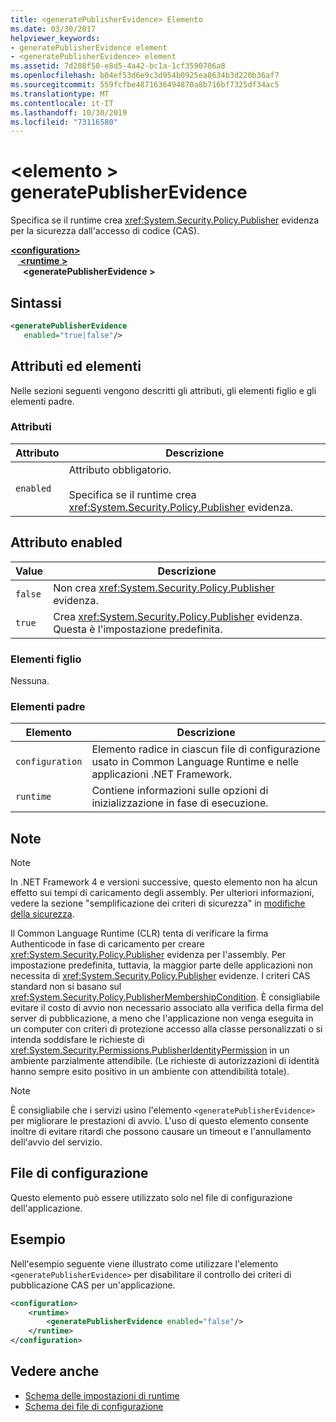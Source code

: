 ```yaml
---
title: <generatePublisherEvidence> Elemento
ms.date: 03/30/2017
helpviewer_keywords:
- generatePublisherEvidence element
- <generatePublisherEvidence> element
ms.assetid: 7d208f50-e8d5-4a42-bc1a-1cf3590706a8
ms.openlocfilehash: b04ef53d6e9c3d954b0925ea8634b3d220b36af7
ms.sourcegitcommit: 559fcfbe4871636494870a8b716bf7325df34ac5
ms.translationtype: MT
ms.contentlocale: it-IT
ms.lasthandoff: 10/30/2019
ms.locfileid: "73116580"
---
```

# <a name="generatepublisherevidence-element"></a>\<elemento > generatePublisherEvidence
Specifica se il runtime crea <xref:System.Security.Policy.Publisher> evidenza per la sicurezza dall'accesso di codice (CAS).  
  
[ **\<configuration>** ](../configuration-element.md)\
&nbsp; &nbsp;[ **\<runtime >** ](runtime-element.md) \
&nbsp;&nbsp;&nbsp;&nbsp; **\<generatePublisherEvidence >**  
  
## <a name="syntax"></a>Sintassi  
  
```xml  
<generatePublisherEvidence    
   enabled="true|false"/>  
```  
  
## <a name="attributes-and-elements"></a>Attributi ed elementi  
 Nelle sezioni seguenti vengono descritti gli attributi, gli elementi figlio e gli elementi padre.  
  
### <a name="attributes"></a>Attributi  
  
|Attributo|Descrizione|  
|---------------|-----------------|  
|`enabled`|Attributo obbligatorio.<br /><br /> Specifica se il runtime crea <xref:System.Security.Policy.Publisher> evidenza.|  
  
## <a name="enabled-attribute"></a>Attributo enabled  
  
|Value|Descrizione|  
|-----------|-----------------|  
|`false`|Non crea <xref:System.Security.Policy.Publisher> evidenza.|  
|`true`|Crea <xref:System.Security.Policy.Publisher> evidenza. Questa è l'impostazione predefinita.|  
  
### <a name="child-elements"></a>Elementi figlio  
 Nessuna.  
  
### <a name="parent-elements"></a>Elementi padre  
  
|Elemento|Descrizione|  
|-------------|-----------------|  
|`configuration`|Elemento radice in ciascun file di configurazione usato in Common Language Runtime e nelle applicazioni .NET Framework.|  
|`runtime`|Contiene informazioni sulle opzioni di inizializzazione in fase di esecuzione.|  
  
## <a name="remarks"></a>Note  
  
> [!NOTE]
> In .NET Framework 4 e versioni successive, questo elemento non ha alcun effetto sui tempi di caricamento degli assembly. Per ulteriori informazioni, vedere la sezione "semplificazione dei criteri di sicurezza" in [modifiche della sicurezza](../../../security/security-changes.md).  
  
 Il Common Language Runtime (CLR) tenta di verificare la firma Authenticode in fase di caricamento per creare <xref:System.Security.Policy.Publisher> evidenza per l'assembly. Per impostazione predefinita, tuttavia, la maggior parte delle applicazioni non necessita di <xref:System.Security.Policy.Publisher> evidenze. I criteri CAS standard non si basano sul <xref:System.Security.Policy.PublisherMembershipCondition>. È consigliabile evitare il costo di avvio non necessario associato alla verifica della firma del server di pubblicazione, a meno che l'applicazione non venga eseguita in un computer con criteri di protezione accesso alla classe personalizzati o si intenda soddisfare le richieste di <xref:System.Security.Permissions.PublisherIdentityPermission> in un ambiente parzialmente attendibile. (Le richieste di autorizzazioni di identità hanno sempre esito positivo in un ambiente con attendibilità totale).  
  
> [!NOTE]
> È consigliabile che i servizi usino l'elemento `<generatePublisherEvidence>` per migliorare le prestazioni di avvio.  L'uso di questo elemento consente inoltre di evitare ritardi che possono causare un timeout e l'annullamento dell'avvio del servizio.  
  
## <a name="configuration-file"></a>File di configurazione  
 Questo elemento può essere utilizzato solo nel file di configurazione dell'applicazione.  
  
## <a name="example"></a>Esempio  
 Nell'esempio seguente viene illustrato come utilizzare l'elemento `<generatePublisherEvidence>` per disabilitare il controllo dei criteri di pubblicazione CAS per un'applicazione.  
  
```xml  
<configuration>  
    <runtime>  
        <generatePublisherEvidence enabled="false"/>  
    </runtime>  
</configuration>  
```  
  
## <a name="see-also"></a>Vedere anche

- [Schema delle impostazioni di runtime](index.md)
- [Schema dei file di configurazione](../index.md)
